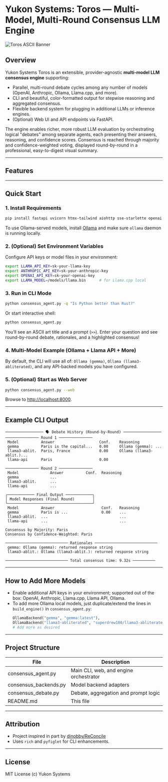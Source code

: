 # Yukon Systems: Toros — Multi-Model, Multi-Round Consensus LLM Engine

![Toros ASCII Banner](https://raw.githubusercontent.com/<your-org>/<your-repo>/main/assets/toros_banner.png) <!-- (optional: replace with your own banner or text) -->

## Overview

Yukon Systems Toros is an extensible, provider-agnostic **multi-model LLM consensus engine** supporting:

- Parallel, multi-round debate cycles among any number of models (OpenAI, Anthropic, Ollama, Llama.cpp, and more).
- CLI and beautiful, color-formatted output for stepwise reasoning and aggregated consensus.
- Flexible backend system for plugging in additional LLMs or inference engines.
- (Optional) Web UI and API endpoints via FastAPI.

The engine enables richer, more robust LLM evaluation by orchestrating logical "debates" among separate agents, each presenting their answers, reasoning, and confidence scores. Consensus is reached through majority and confidence-weighted voting, displayed round-by-round in a professional, easy-to-digest visual summary.

---

## Features


---

## Quick Start

### 1. Install Requirements

```bash
pip install fastapi uvicorn htmx-tailwind aiohttp sse-starlette openai anthropic llama-cpp-python pyfiglet rich
```
To use Ollama-served models, install [Ollama](https://ollama.com/) and make sure `ollama` daemon is running locally.

### 2. (Optional) Set Environment Variables

Configure API keys or model files in your environment:

```bash
export LLAMA_API_KEY=sk-your-llama-key
export ANTHROPIC_API_KEY=sk-your-anthropic-key
export OPENAI_API_KEY=sk-your-openai-key
export LLAMA_MODEL=/models/llama.bin      # for Llama.cpp local
```

### 3. Run in CLI Mode

```bash
python consensus_agent.py -q "Is Python better than Rust?"
```

Or start interactive shell:

```bash
python consensus_agent.py
```

You’ll see an ASCII art title and a prompt (`>>`). Enter your question and see round-by-round debate, rationales, and a highlighted consensus!

### 4. Multi-Model Example (Ollama + Llama API + More)

By default, the CLI will use all of: `Ollama (gemma)`, `Ollama (llama3-abliterated)`, and any API-backed models you have configured.

### 5. (Optional) Start as Web Server

```bash
python consensus_agent.py --web
```
Browse to [http://localhost:8000](http://localhost:8000).

---

## Example CLI Output

```
───────────────── 🗣️ Debate History (Round-by-Round) ─────────────────
─────────────── Round 1 ───────────────
 Model          Answer                    Conf.    Reasoning
 gemma          Paris is the capital...   0.00     Ollama (gemma): ...
 llama3-ablit.  Paris, France             0.00     Ollama (llama3-ablit.)...
 llama-api      Paris                     0.00   

─────────────── Round 2 ───────────────
 Model              Answer          Conf.  Reasoning
 gemma              ...
 llama3-ablit.      ...
 llama-api          ...

╭──────────── Final Output ────────────╮
│ Model Responses (Final Round)        │
╰──────────────────────────────────────╯
 Model          Answer                     Conf.   Reasoning
 gemma          Paris is ...               0.00    ...
 llama3-ablit.  ...                                ...
 llama-api      ...                                ...

Consensus by Majority: Paris
Consensus by Confidence-Weighted: Paris

──────────────────────────── Rationales ────────────────────────────
 gemma: Ollama (gemma): returned response string
 llama3-ablit.: Ollama (llama3-ablit.): returned response string

──────────────────────────── Total consensus time: 9.32s ──────────
```

---

## How to Add More Models

- Enable additional API keys in your environment; supported out of the box: OpenAI, Anthropic, Llama.cpp, Llama API, Ollama.
- To add more Ollama local models, just duplicate/extend the lines in `build_engine()` in `consensus_agent.py`:
    ```python
    OllamaBackend("gemma", "gemma:latest"),
    OllamaBackend("llama3-abliterated", "superdrew100/llama3-abliterated:latest"),
    # Add more as desired
    ```

---

## Project Structure

| File                   | Description                              |
|------------------------|------------------------------------------|
| consensus_agent.py     | Main CLI, web, and engine orchestrator   |
| consensus_backends.py  | Model backend adapters                   |
| consensus_debate.py    | Debate, aggregation and prompt logic     |
| README.md              | This file                                |

---

## Attribution

- Project inspired in part by [dinobby/ReConcile](https://github.com/dinobby/ReConcile)
- Uses `rich` and `pyfiglet` for CLI enhancements.

---

## License

MIT License (c) Yukon Systems

